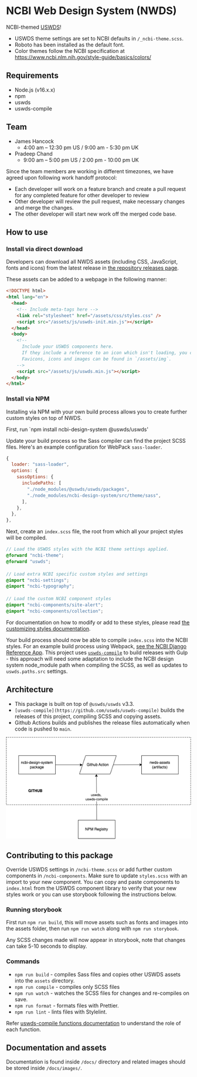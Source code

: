 # NCBI Web Design System (NWDS)

NCBI-themed [USWDS](https://designsystem.digital.gov/)!

- USWDS theme settings are set to NCBI defaults in `/_ncbi-theme.scss`.
- Roboto has been installed as the default font.
- Color themes follow the NCBI specification at https://www.ncbi.nlm.nih.gov/style-guide/basics/colors/

## Requirements

- Node.js (v16.x.x)
- npm
- uswds
- uswds-compile

## Team

- James Hancock
  - 4:00 am – 12:30 pm US / 9:00 am - 5:30 pm UK
- Pradeep Chand
  - 9:00 am – 5:00 pm US / 2:00 pm - 10:00 pm UK

Since the team members are working in different timezones, we have agreed upon following work handoff protocol:

- Each developer will work on a feature branch and create a pull request for any completed feature for other developer to review
- Other developer will review the pull request, make necessary changes and merge the changes.
- The other developer will start new work off the merged code base.

## How to use

### Install via direct download

Developers can download all NWDS assets (including CSS, JavaScript, fonts and icons) from the latest release in [the repository releases page](https://github.com/NCBI-Codeathons/nds1-team-2-design-package/releases).

These assets can be added to a webpage in the following manner:

```html
<!DOCTYPE html>
<html lang="en">
  <head>
    <!-- Include meta-tags here -->
    <link rel="stylesheet" href="/assets/css/styles.css" />
    <script src="/assets/js/uswds-init.min.js"></script>
  </head>
  <body>
    <!--
      Include your USWDS components here.
      If they include a reference to an icon which isn't loading, you can update the `src` to the correct asset path.
      Favicons, icons and images can be found in `/assets/img`.
    -->
    <script src="/assets/js/uswds.min.js"></script>
  </body>
</html>
```

### Install via NPM

Installing via NPM with your own build process allows you to create further custom styles on top of NWDS.

First, run `npm install ncbi-design-system @uswds/uswds'

Update your build process so the Sass compiler can find the project SCSS files. Here's an example configuration for WebPack `sass-loader`.

```js
{
  loader: "sass-loader",
  options: {
    sassOptions: {
      includePaths: [
        "./node_modules/@uswds/uswds/packages",
        "./node_modules/ncbi-design-system/src/theme/sass",
      ],
    },
  },
},
```

Next, create an `index.scss` file, the root from which all your project styles will be compiled.

```scss
// Load the USWDS styles with the NCBI theme settings applied.
@forward "ncbi-theme";
@forward "uswds";

// Load extra NCBI specific custom styles and settings
@import "ncbi-settings";
@import "ncbi-typography";

// Load the custom NCBI component styles
@import "ncbi-components/site-alert";
@import "ncbi-components/collection";
```

For documentation on how to modify or add to these styles, please read [the customizing styles documentation](/docs/customizing-styles.md).

Your build process should now be able to compile `index.scss` into the NCBI styles. For an example build process using Webpack, [see the NCBI Django Reference App](https://github.com/NCBI-Codeathons/nds1-team-3-reference-app). This project uses [`uswds-compile`](/gulpfile.js) to build releases with Gulp - this approach will need some adaptation to include the NCBI design system node_module path when compiling the SCSS, as well as updates to `uswds.paths.src` settings.

## Architecture

- This package is built on top of `@uswds/uswds` v3.3.
- `[uswds-compile](https://github.com/uswds/uswds-compile)` builds the releases of this project, compiling SCSS and copying assets.
- Github Actions builds and publishes the release files automatically when code is pushed to `main`.

![workflow](docs/images/workflow.png)

## Contributing to this package

Override USWDS settings in `/ncbi-theme.scss` or add further custom components in `/ncbi-components`. Make sure to update `styles.scss` with an import to your new component. You can copy and paste components to `index.html` from the USWDS component library to verify that your new styles work or you can use storybook following the instructions below.

### Running storybook

First run `npm run build`, this will move assets such as fonts and images into the assets folder, then run `npm run watch` along with `npm run storybook`.

Any SCSS changes made will now appear in storybook, note that changes can take 5-10 seconds to display.

### Commands

- `npm run build` - compiles Sass files and copies other USWDS assets into the `assets` directory.
- `npm run compile` - compiles only SCSS files
- `npm run watch` - watches the SCSS files for changes and re-compiles on save.
- `npm run format` - formats files with Prettier.
- `npm run lint` - lints files with Stylelint.

Refer [uswds-compile functions documentation](https://github.com/uswds/uswds-compile#functions) to understand the role of each function.

## Documentation and assets

Documentation is found inside `/docs/` directory and related images should be stored inside `/docs/images/`.
